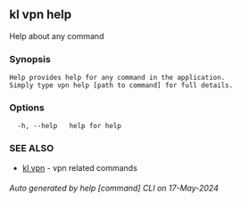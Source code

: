 ## kl vpn help

Help about any command

### Synopsis

```
Help provides help for any command in the application.
Simply type vpn help [path to command] for full details.
```

### Options

```
  -h, --help   help for help
```

### SEE ALSO

* [kl vpn](kl_vpn.md)  - vpn related commands

###### Auto generated by help [command] CLI on 17-May-2024
